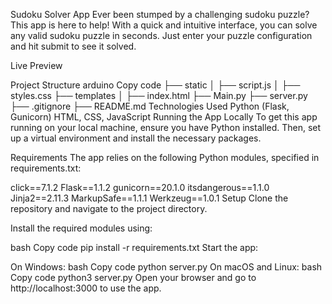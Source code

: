 Sudoku Solver App
Ever been stumped by a challenging sudoku puzzle? This app is here to help! With a quick and intuitive interface, you can solve any valid sudoku puzzle in seconds. Just enter your puzzle configuration and hit submit to see it solved.

Live Preview

Project Structure
arduino
Copy code
├── static
│   ├── script.js
│   ├── styles.css
├── templates
│   ├── index.html
├── Main.py
├── server.py
├── .gitignore
├── README.md
Technologies Used
Python (Flask, Gunicorn)
HTML, CSS, JavaScript
Running the App Locally
To get this app running on your local machine, ensure you have Python installed. Then, set up a virtual environment and install the necessary packages.

Requirements
The app relies on the following Python modules, specified in requirements.txt:

click==7.1.2
Flask==1.1.2
gunicorn==20.1.0
itsdangerous==1.1.0
Jinja2==2.11.3
MarkupSafe==1.1.1
Werkzeug==1.0.1
Setup
Clone the repository and navigate to the project directory.

Install the required modules using:

bash
Copy code
pip install -r requirements.txt
Start the app:

On Windows:
bash
Copy code
python server.py
On macOS and Linux:
bash
Copy code
python3 server.py
Open your browser and go to http://localhost:3000 to use the app.
